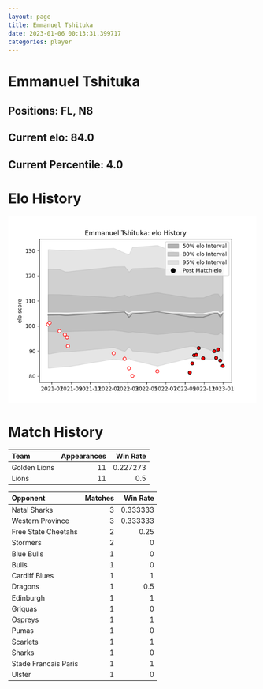 ```yaml
---  
layout: page  
title: Emmanuel Tshituka  
date: 2023-01-06 00:13:31.399717  
categories: player  
---
```

# Emmanuel Tshituka

## Positions: FL, N8

## Current elo: 84.0

## Current Percentile: 4.0

# Elo History


![elo history](history_EmmanuelTshituka.png)
# Match History


| Team         |   Appearances |   Win Rate |
|:-------------|--------------:|-----------:|
| Golden Lions |            11 |   0.227273 |
| Lions        |            11 |   0.5      |

| Opponent             |   Matches |   Win Rate |
|:---------------------|----------:|-----------:|
| Natal Sharks         |         3 |   0.333333 |
| Western Province     |         3 |   0.333333 |
| Free State Cheetahs  |         2 |   0.25     |
| Stormers             |         2 |   0        |
| Blue Bulls           |         1 |   0        |
| Bulls                |         1 |   0        |
| Cardiff Blues        |         1 |   1        |
| Dragons              |         1 |   0.5      |
| Edinburgh            |         1 |   1        |
| Griquas              |         1 |   0        |
| Ospreys              |         1 |   1        |
| Pumas                |         1 |   0        |
| Scarlets             |         1 |   1        |
| Sharks               |         1 |   0        |
| Stade Francais Paris |         1 |   1        |
| Ulster               |         1 |   0        |